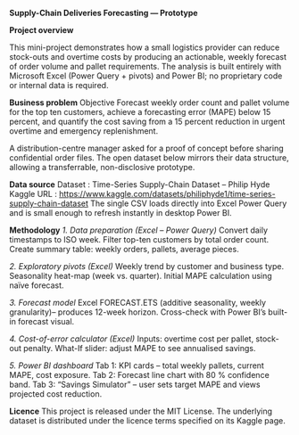 **Supply-Chain Deliveries Forecasting — Prototype**

**Project overview**

This mini-project demonstrates how a small logistics provider can reduce stock-outs and overtime costs by producing an actionable, weekly forecast of order volume and pallet requirements.
The analysis is built entirely with Microsoft Excel (Power Query + pivots) and Power BI; no proprietary code or internal data is required.

**Business problem**
Objective
Forecast weekly order count and pallet volume for the top ten customers, achieve a forecasting error (MAPE) below 15 percent, and quantify the cost saving from a 15 percent reduction in urgent overtime and emergency replenishment.

A distribution-centre manager asked for a proof of concept before sharing confidential order files. The open dataset below mirrors their data structure, allowing a transferrable, non-disclosive prototype.

**Data source**
Dataset : Time-Series Supply-Chain Dataset – Philip Hyde
Kaggle URL : https://www.kaggle.com/datasets/philiphyde1/time-series-supply-chain-dataset
The single CSV loads directly into Excel Power Query and is small enough to refresh instantly in desktop Power BI.

**Methodology**
_1. Data preparation (Excel – Power Query)_
    Convert daily timestamps to ISO week.
    Filter top-ten customers by total order count.
    Create summary table: weekly orders, pallets, average pieces.

_2. Exploratory pivots (Excel)_
     Weekly trend by customer and business type.
     Seasonality heat-map (week vs. quarter).
     Initial MAPE calculation using naïve forecast.

_3. Forecast model_
     Excel FORECAST.ETS (additive seasonality, weekly granularity)– produces 12-week horizon.
     Cross-check with Power BI’s built-in forecast visual.

_4. Cost-of-error calculator (Excel)_
     Inputs: overtime cost per pallet, stock-out penalty.
     What-If slider: adjust MAPE to see annualised savings.

_5. Power BI dashboard_
     Tab 1: KPI cards – total weekly pallets, current MAPE, cost exposure.
     Tab 2: Forecast line chart with 80 % confidence band.
     Tab 3: “Savings Simulator” – user sets target MAPE and views projected cost reduction.

**Licence**
This project is released under the MIT License. The underlying dataset is distributed under the licence terms specified on its Kaggle page.
